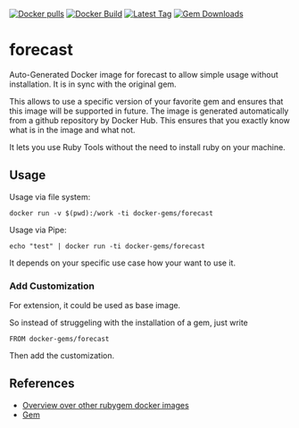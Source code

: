 [![Docker pulls](https://img.shields.io/docker/pulls/rubygem/forecast.svg)](https://hub.docker.com/r/rubygem/forecast/)
[![Docker Build](https://img.shields.io/docker/automated/rubygem/forecast.svg)](https://hub.docker.com/r/rubygem/forecast/)
[![Latest Tag](https://img.shields.io/github/tag/docker-rubygem/forecast.svg)](https://hub.docker.com/r/rubygem/forecast/)
[![Gem Downloads](https://img.shields.io/gem/dt/forecast.svg)](https://rubygems.org/gems/forecast/)
# forecast

Auto-Generated Docker image for forecast to allow simple usage without installation.
It is in sync with the original gem.

This allows to use a specific version of your favorite gem and ensures that this image will be supported in future.
The image is generated automatically from a github repository by Docker Hub.
This ensures that you exactly know what is in the image and what not.

It lets you use Ruby Tools without the need to install ruby on your machine.

## Usage

Usage via file system:

`docker run -v $(pwd):/work -ti docker-gems/forecast`

Usage via Pipe:

`echo "test" | docker run -ti docker-gems/forecast`

It depends on your specific use case how your want to use it.

### Add Customization

For extension, it could be used as base image.

So instead of struggeling with the installation of a gem, just write

`FROM docker-gems/forecast`

Then add the customization.

## References

 - [Overview over other rubygem docker images](https://github.com/thinkbot/docker-rubygem)
 - [Gem](https://rubygems.org/gems/forecast/)
